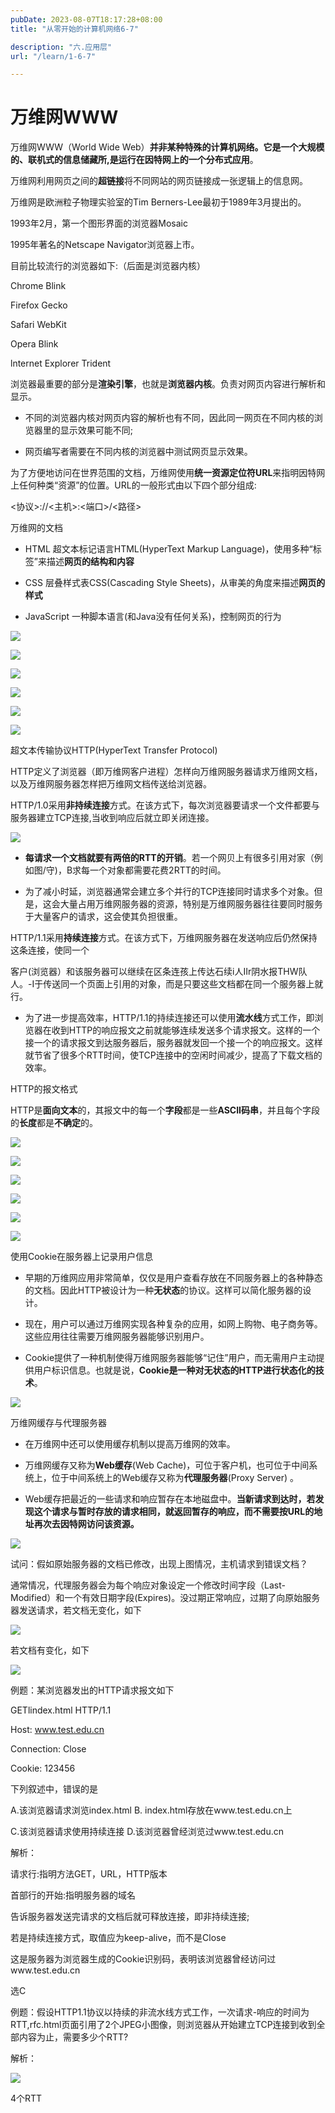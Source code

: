 ```yaml
---
pubDate: 2023-08-07T18:17:28+08:00
title: "从零开始的计算机网络6-7"

description: "六.应用层"
url: "/learn/1-6-7"

---
```


# 万维网WWW

万维网WWW（World Wide Web）**并非某种特殊的计算机网络。它是一个大规模的、联机式的信息储藏所,是运行在因特网上的一个分布式应用**。

万维网利用网页之间的**超链接**将不同网站的网页链接成一张逻辑上的信息网。

万维网是欧洲粒子物理实验室的Tim Berners-Lee最初于1989年3月提出的。

1993年2月，第一个图形界面的浏览器Mosaic

1995年著名的Netscape Navigator浏览器上市。

目前比较流行的浏览器如下:（后面是浏览器内核）

Chrome    Blink

Firefox    Gecko

Safari    WebKit

Opera    Blink

lnternet Explorer    Trident

浏览器最重要的部分是**渲染引擎**，也就是**浏览器内核**。负责对网页内容进行解析和显示。

- 不同的浏览器内核对网页内容的解析也有不同，因此同一网页在不同内核的浏览器里的显示效果可能不同;

- 网页编写者需要在不同内核的浏览器中测试网页显示效果。

为了方便地访问在世界范围的文档，万维网使用**统一资源定位符URL**来指明因特网上任何种类“资源”的位置。URL的一般形式由以下四个部分组成:

<协议>://<主机>:<端口>/<路径>

万维网的文档

- HTML    超文本标记语言HTML(HyperText Markup Language)，使用多种“标签”来描述**网页的结构和内容**

- CSS    层叠样式表CSS(Cascading Style Sheets)，从审美的角度来描述**网页的样式**

- JavaScript    一种脚本语言(和Java没有任何关系)，控制网页的行为

![](https://img.0pt.im/computernet/6-7/6-7-1.png)

![](https://img.0pt.im/computernet/6-7/6-7-2.png)

![](https://img.0pt.im/computernet/6-7/6-7-3.png)

![](https://img.0pt.im/computernet/6-7/6-7-4.png)

![](https://img.0pt.im/computernet/6-7/6-7-5.png)

![](https://img.0pt.im/computernet/6-7/6-7-6.png)

超文本传输协议HTTP(HyperText Transfer Protocol)

HTTP定义了浏览器（即万维网客户进程）怎样向万维网服务器请求万维网文档，以及万维网服务器怎样把万维网文档传送给浏览器。

HTTP/1.0采用**非持续连接**方式。在该方式下，每次浏览器要请求一个文件都要与服务器建立TCP连接,当收到响应后就立即关闭连接。

![](https://img.0pt.im/computernet/6-7/6-7-7.png)

- **每请求一个文档就要有两倍的RTT的开销**。若一个网贝上有很多引用对家（例如图/守)，B求每一个对象都需要花费2RTT的时间。

- 为了减小时延，浏览器通常会建立多个并行的TCP连接同时请求多个对象。但是，这会大量占用万维网服务器的资源，特别是万维网服务器往往要同时服务于大量客户的请求，这会使其负担很重。

HTTP/1.1采用**持续连接**方式。在该方式下，万维网服务器在发送响应后仍然保持这条连接，使同一个

客户(浏览器）和该服务器可以继续在区条连孩上传达石续i人IIr阴水报THW队人。-I于传送同一个页面上引用的对象，而是只要这些文档都在同一个服务器上就行。

- 为了进一步提高效率，HTTP/1.1的持续连接还可以使用**流水线**方式工作，即浏览器在收到HTTP的响应报文之前就能够连续发送多个请求报文。这样的一个接一个的请求报文到达服务器后，服务器就发回一个接一个的响应报文。这样就节省了很多个RTT时间，使TCP连接中的空闲时间减少，提高了下载文档的效率。

HTTP的报文格式

HTTP是**面向文本**的，其报文中的每一个**字段**都是一些**ASCII码串**，并且每个字段的**长度**都是**不确定**的。

![](https://img.0pt.im/computernet/6-7/6-7-8.png)

![](https://img.0pt.im/computernet/6-7/6-7-9.png)

![](https://img.0pt.im/computernet/6-7/6-7-10.png)

![](https://img.0pt.im/computernet/6-7/6-7-14.png)

![](https://img.0pt.im/computernet/6-7/6-7-12.png)

![](https://img.0pt.im/computernet/6-7/6-7-13.png)

使用Cookie在服务器上记录用户信息

- 早期的万维网应用非常简单，仅仅是用户查看存放在不同服务器上的各种静态的文档。因此HTTP被设计为一种**无状态**的协议。这样可以简化服务器的设计。

- 现在，用户可以通过万维网实现各种复杂的应用，如网上购物、电子商务等。这些应用往往需要万维网服务器能够识别用户。

- Cookie提供了一种机制使得万维网服务器能够“记住”用户，而无需用户主动提供用户标识信息。也就是说，**Cookie是一种对无状态的HTTP进行状态化的技术**。

![](https://img.0pt.im/computernet/6-7/6-7-15.png)

万维网缓存与代理服务器

- 在万维网中还可以使用缓存机制以提高万维网的效率。

- 万维网缓存又称为**Web缓存**(Web Cache)，可位于客户机，也可位于中间系统上，位于中间系统上的Web缓存又称为**代理服务器**(Proxy Server) 。

- Web缓存把最近的一些请求和响应暂存在本地磁盘中。**当新请求到达时，若发现这个请求与暂时存放的请求相同，就返回暂存的响应，而不需要按URL的地址再次去因特网访问该资源。**

![](https://img.0pt.im/computernet/6-7/6-7-16.png)

试问：假如原始服务器的文档已修改，出现上图情况，主机请求到错误文档？

通常情况，代理服务器会为每个响应对象设定一个修改时间字段（Last-Modified）和一个有效日期字段(Expires)。没过期正常响应，过期了向原始服务器发送请求，若文档无变化，如下

![](https://img.0pt.im/computernet/6-7/6-7-17.png)

若文档有变化，如下

![](https://img.0pt.im/computernet/6-7/6-7-18.png)

例题：某浏览器发出的HTTP请求报文如下

GETlindex.html HTTP/1.1

Host: www.test.edu.cn

Connection: Close 

Cookie: 123456

下列叙述中，错误的是

A.该浏览器请求浏览index.html    B. index.html存放在www.test.edu.cn上

C.该浏览器请求使用持续连接    D.该浏览器曾经浏览过www.test.edu.cn

解析：

请求行:指明方法GET，URL，HTTP版本

首部行的开始:指明服务器的域名

告诉服务器发送完请求的文档后就可释放连接，即非持续连接;

若是持续连接方式，取值应为keep-alive，而不是Close

这是服务器为浏览器生成的Cookie识别码，表明该浏览器曾经访问过www.test.edu.cn

选C

例题：假设HTTP1.1协议以持续的非流水线方式工作，一次请求-响应的时间为RTT,rfc.html页面引用了2个JPEG小图像，则浏览器从开始建立TCP连接到收到全部内容为止，需要多少个RTT?

解析：

![](https://img.0pt.im/computernet/6-7/6-7-19.png)

4个RTT
